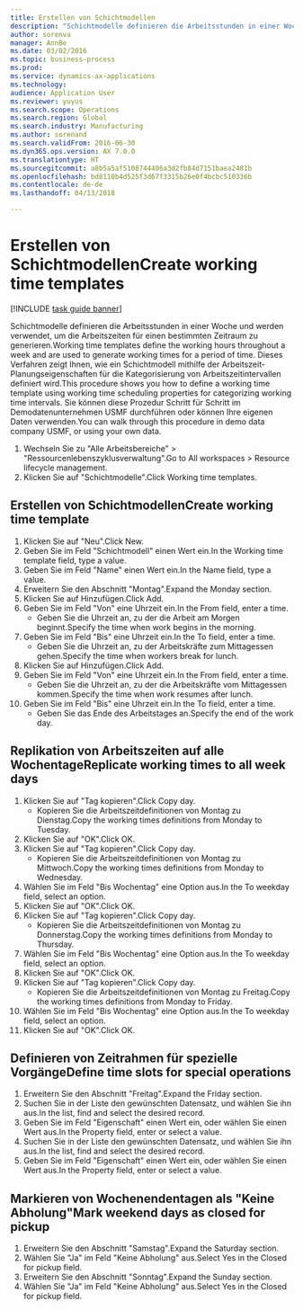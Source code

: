 ```yaml
--- 
title: Erstellen von Schichtmodellen
description: "Schichtmodelle definieren die Arbeitsstunden in einer Woche und werden verwendet, um die Arbeitszeiten für einen bestimmten Zeitraum zu generieren."
author: sorenva
manager: AnnBe
ms.date: 03/02/2016
ms.topic: business-process
ms.prod: 
ms.service: dynamics-ax-applications
ms.technology: 
audience: Application User
ms.reviewer: yuyus
ms.search.scope: Operations
ms.search.region: Global
ms.search.industry: Manufacturing
ms.author: sorenand
ms.search.validFrom: 2016-06-30
ms.dyn365.ops.version: AX 7.0.0
ms.translationtype: HT
ms.sourcegitcommit: a8b5a5af5108744406a3d2fb84d7151baea2481b
ms.openlocfilehash: bd8110b4d525f3d67f3315b26e0f4bcbc510336b
ms.contentlocale: de-de
ms.lasthandoff: 04/13/2018

---
```

# <a name="create-working-time-templates"></a><span data-ttu-id="110a0-103">Erstellen von Schichtmodellen</span><span class="sxs-lookup"><span data-stu-id="110a0-103">Create working time templates</span></span>

[!INCLUDE [task guide banner](../../includes/task-guide-banner.md)]

<span data-ttu-id="110a0-104">Schichtmodelle definieren die Arbeitsstunden in einer Woche und werden verwendet, um die Arbeitszeiten für einen bestimmten Zeitraum zu generieren.</span><span class="sxs-lookup"><span data-stu-id="110a0-104">Working time templates define the working hours throughout a week and are used to generate working times for a period of time.</span></span> <span data-ttu-id="110a0-105">Dieses Verfahren zeigt Ihnen, wie ein Schichtmodell mithilfe der Arbeitszeit-Planungseigenschaften für die Kategorisierung von Arbeitszeitintervallen definiert wird.</span><span class="sxs-lookup"><span data-stu-id="110a0-105">This procedure shows you how to define a working time template using working time scheduling properties for categorizing working time intervals.</span></span> <span data-ttu-id="110a0-106">Sie können diese Prozedur Schritt für Schritt im Demodatenunternehmen USMF durchführen oder können Ihre eigenen Daten verwenden.</span><span class="sxs-lookup"><span data-stu-id="110a0-106">You can walk through this procedure in demo data company USMF, or using your own data.</span></span>

1. <span data-ttu-id="110a0-107">Wechseln Sie zu "Alle Arbeitsbereiche" > "Ressourcenlebenszyklusverwaltung".</span><span class="sxs-lookup"><span data-stu-id="110a0-107">Go to All workspaces > Resource lifecycle management.</span></span>
2. <span data-ttu-id="110a0-108">Klicken Sie auf "Schichtmodelle".</span><span class="sxs-lookup"><span data-stu-id="110a0-108">Click Working time templates.</span></span>

## <a name="create-working-time-template"></a><span data-ttu-id="110a0-109">Erstellen von Schichtmodellen</span><span class="sxs-lookup"><span data-stu-id="110a0-109">Create working time template</span></span>
1. <span data-ttu-id="110a0-110">Klicken Sie auf "Neu".</span><span class="sxs-lookup"><span data-stu-id="110a0-110">Click New.</span></span>
2. <span data-ttu-id="110a0-111">Geben Sie im Feld "Schichtmodell" einen Wert ein.</span><span class="sxs-lookup"><span data-stu-id="110a0-111">In the Working time template field, type a value.</span></span>
3. <span data-ttu-id="110a0-112">Geben Sie im Feld "Name" einen Wert ein.</span><span class="sxs-lookup"><span data-stu-id="110a0-112">In the Name field, type a value.</span></span>
4. <span data-ttu-id="110a0-113">Erweitern Sie den Abschnitt "Montag".</span><span class="sxs-lookup"><span data-stu-id="110a0-113">Expand the Monday section.</span></span>
5. <span data-ttu-id="110a0-114">Klicken Sie auf Hinzufügen.</span><span class="sxs-lookup"><span data-stu-id="110a0-114">Click Add.</span></span>
6. <span data-ttu-id="110a0-115">Geben Sie im Feld "Von" eine Uhrzeit ein.</span><span class="sxs-lookup"><span data-stu-id="110a0-115">In the From field, enter a time.</span></span>
    * <span data-ttu-id="110a0-116">Geben Sie die Uhrzeit an, zu der die Arbeit am Morgen beginnt.</span><span class="sxs-lookup"><span data-stu-id="110a0-116">Specify the time when work begins in the morning.</span></span>  
7. <span data-ttu-id="110a0-117">Geben Sie im Feld "Bis" eine Uhrzeit ein.</span><span class="sxs-lookup"><span data-stu-id="110a0-117">In the To field, enter a time.</span></span>
    * <span data-ttu-id="110a0-118">Geben Sie die Uhrzeit an, zu der Arbeitskräfte zum Mittagessen gehen.</span><span class="sxs-lookup"><span data-stu-id="110a0-118">Specify the time when workers break for lunch.</span></span>  
8. <span data-ttu-id="110a0-119">Klicken Sie auf Hinzufügen.</span><span class="sxs-lookup"><span data-stu-id="110a0-119">Click Add.</span></span>
9. <span data-ttu-id="110a0-120">Geben Sie im Feld "Von" eine Uhrzeit ein.</span><span class="sxs-lookup"><span data-stu-id="110a0-120">In the From field, enter a time.</span></span>
    * <span data-ttu-id="110a0-121">Geben Sie die Uhrzeit an, zu der die Arbeitskräfte vom Mittagessen kommen.</span><span class="sxs-lookup"><span data-stu-id="110a0-121">Specify the time when work resumes after lunch.</span></span>  
10. <span data-ttu-id="110a0-122">Geben Sie im Feld "Bis" eine Uhrzeit ein.</span><span class="sxs-lookup"><span data-stu-id="110a0-122">In the To field, enter a time.</span></span>
    * <span data-ttu-id="110a0-123">Geben Sie das Ende des Arbeitstages an.</span><span class="sxs-lookup"><span data-stu-id="110a0-123">Specify the end of the work day.</span></span>  

## <a name="replicate-working-times-to-all-week-days"></a><span data-ttu-id="110a0-124">Replikation von Arbeitszeiten auf alle Wochentage</span><span class="sxs-lookup"><span data-stu-id="110a0-124">Replicate working times to all week days</span></span>
1. <span data-ttu-id="110a0-125">Klicken Sie auf "Tag kopieren".</span><span class="sxs-lookup"><span data-stu-id="110a0-125">Click Copy day.</span></span>
    * <span data-ttu-id="110a0-126">Kopieren Sie die Arbeitszeitdefinitionen von Montag zu Dienstag.</span><span class="sxs-lookup"><span data-stu-id="110a0-126">Copy the working times definitions from Monday to Tuesday.</span></span>  
2. <span data-ttu-id="110a0-127">Klicken Sie auf "OK".</span><span class="sxs-lookup"><span data-stu-id="110a0-127">Click OK.</span></span>
3. <span data-ttu-id="110a0-128">Klicken Sie auf "Tag kopieren".</span><span class="sxs-lookup"><span data-stu-id="110a0-128">Click Copy day.</span></span>
    * <span data-ttu-id="110a0-129">Kopieren Sie die Arbeitszeitdefinitionen von Montag zu Mittwoch.</span><span class="sxs-lookup"><span data-stu-id="110a0-129">Copy the working times definitions from Monday to Wednesday.</span></span>  
4. <span data-ttu-id="110a0-130">Wählen Sie im Feld "Bis Wochentag" eine Option aus.</span><span class="sxs-lookup"><span data-stu-id="110a0-130">In the To weekday field, select an option.</span></span>
5. <span data-ttu-id="110a0-131">Klicken Sie auf "OK".</span><span class="sxs-lookup"><span data-stu-id="110a0-131">Click OK.</span></span>
6. <span data-ttu-id="110a0-132">Klicken Sie auf "Tag kopieren".</span><span class="sxs-lookup"><span data-stu-id="110a0-132">Click Copy day.</span></span>
    * <span data-ttu-id="110a0-133">Kopieren Sie die Arbeitszeitdefinitionen von Montag zu Donnerstag.</span><span class="sxs-lookup"><span data-stu-id="110a0-133">Copy the working times definitions from Monday to Thursday.</span></span>  
7. <span data-ttu-id="110a0-134">Wählen Sie im Feld "Bis Wochentag" eine Option aus.</span><span class="sxs-lookup"><span data-stu-id="110a0-134">In the To weekday field, select an option.</span></span>
8. <span data-ttu-id="110a0-135">Klicken Sie auf "OK".</span><span class="sxs-lookup"><span data-stu-id="110a0-135">Click OK.</span></span>
9. <span data-ttu-id="110a0-136">Klicken Sie auf "Tag kopieren".</span><span class="sxs-lookup"><span data-stu-id="110a0-136">Click Copy day.</span></span>
    * <span data-ttu-id="110a0-137">Kopieren Sie die Arbeitszeitdefinitionen von Montag zu Freitag.</span><span class="sxs-lookup"><span data-stu-id="110a0-137">Copy the working times definitions from Monday to Friday.</span></span>  
10. <span data-ttu-id="110a0-138">Wählen Sie im Feld "Bis Wochentag" eine Option aus.</span><span class="sxs-lookup"><span data-stu-id="110a0-138">In the To weekday field, select an option.</span></span>
11. <span data-ttu-id="110a0-139">Klicken Sie auf "OK".</span><span class="sxs-lookup"><span data-stu-id="110a0-139">Click OK.</span></span>

## <a name="define-time-slots-for-special-operations"></a><span data-ttu-id="110a0-140">Definieren von Zeitrahmen für spezielle Vorgänge</span><span class="sxs-lookup"><span data-stu-id="110a0-140">Define time slots for special operations</span></span>
1. <span data-ttu-id="110a0-141">Erweitern Sie den Abschnitt "Freitag".</span><span class="sxs-lookup"><span data-stu-id="110a0-141">Expand the Friday section.</span></span>
2. <span data-ttu-id="110a0-142">Suchen Sie in der Liste den gewünschten Datensatz, und wählen Sie ihn aus.</span><span class="sxs-lookup"><span data-stu-id="110a0-142">In the list, find and select the desired record.</span></span>
3. <span data-ttu-id="110a0-143">Geben Sie im Feld "Eigenschaft" einen Wert ein, oder wählen Sie einen Wert aus.</span><span class="sxs-lookup"><span data-stu-id="110a0-143">In the Property field, enter or select a value.</span></span>
4. <span data-ttu-id="110a0-144">Suchen Sie in der Liste den gewünschten Datensatz, und wählen Sie ihn aus.</span><span class="sxs-lookup"><span data-stu-id="110a0-144">In the list, find and select the desired record.</span></span>
5. <span data-ttu-id="110a0-145">Geben Sie im Feld "Eigenschaft" einen Wert ein, oder wählen Sie einen Wert aus.</span><span class="sxs-lookup"><span data-stu-id="110a0-145">In the Property field, enter or select a value.</span></span>

## <a name="mark-weekend-days-as-closed-for-pickup"></a><span data-ttu-id="110a0-146">Markieren von Wochenendentagen als "Keine Abholung"</span><span class="sxs-lookup"><span data-stu-id="110a0-146">Mark weekend days as closed for pickup</span></span>
1. <span data-ttu-id="110a0-147">Erweitern Sie den Abschnitt "Samstag".</span><span class="sxs-lookup"><span data-stu-id="110a0-147">Expand the Saturday section.</span></span>
2. <span data-ttu-id="110a0-148">Wählen Sie "Ja" im Feld "Keine Abholung" aus.</span><span class="sxs-lookup"><span data-stu-id="110a0-148">Select Yes in the Closed for pickup field.</span></span>
3. <span data-ttu-id="110a0-149">Erweitern Sie den Abschnitt "Sonntag".</span><span class="sxs-lookup"><span data-stu-id="110a0-149">Expand the Sunday section.</span></span>
4. <span data-ttu-id="110a0-150">Wählen Sie "Ja" im Feld "Keine Abholung" aus.</span><span class="sxs-lookup"><span data-stu-id="110a0-150">Select Yes in the Closed for pickup field.</span></span>


